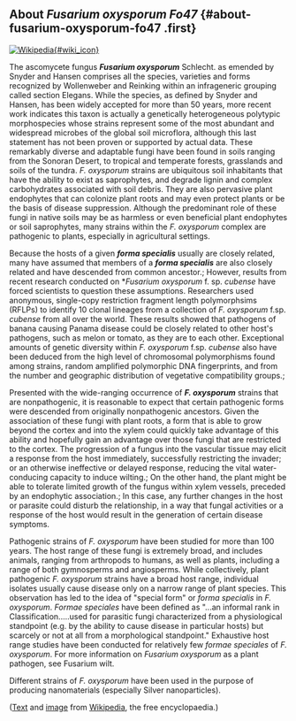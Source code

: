 About *Fusarium oxysporum Fo47* {#about-fusarium-oxysporum-fo47 .first}
-------------------------------

[![Wikipedia](/img/wikipedia_logo_v2_en.png){#wiki_icon}](http://en.wikipedia.org/wiki/Fusarium_oxysporum)

The ascomycete fungus ***Fusarium oxysporum*** Schlecht. as emended by
Snyder and Hansen comprises all the species, varieties and forms
recognized by Wollenweber and Reinking within an infrageneric grouping
called section Elegans. While the species, as defined by Snyder and
Hansen, has been widely accepted for more than 50 years, more recent
work indicates this taxon is actually a genetically heterogeneous
polytypic morphospecies whose strains represent some of the most
abundant and widespread microbes of the global soil microflora, although
this last statement has not been proven or supported by actual data.
These remarkably diverse and adaptable fungi have been found in soils
ranging from the Sonoran Desert, to tropical and temperate forests,
grasslands and soils of the tundra. *F. oxysporum* strains are
ubiquitous soil inhabitants that have the ability to exist as
saprophytes, and degrade lignin and complex carbohydrates associated
with soil debris. They are also pervasive plant endophytes that can
colonize plant roots and may even protect plants or be the basis of
disease suppression. Although the predominant role of these fungi in
native soils may be as harmless or even beneficial plant endophytes or
soil saprophytes, many strains within the *F. oxysporum* complex are
pathogenic to plants, especially in agricultural settings.

Because the hosts of a given ***forma specialis*** usually are closely
related, many have assumed that members of a ***forma specialis*** are
also closely related and have descended from common ancestor.; However,
results from recent research conducted on \**Fusarium oxysporum* f. sp.
*cubense* have forced scientists to question these assumptions.
Researchers used anonymous, single-copy restriction fragment length
polymorphsims (RFLPs) to identify 10 clonal lineages from a collection
of *F. oxysporum* f.sp. *cubense* from all over the world. These results
showed that pathogens of banana causing Panama disease could be closely
related to other host\'s pathogens, such as melon or tomato, as they are
to each other. Exceptional amounts of genetic diversity within *F.
oxysporum* f.sp. *cubense* also have been deduced from the high level of
chromosomal polymorphisms found among strains, random amplified
polymorphic DNA fingerprints, and from the number and geographic
distribution of vegetative compatibility groups.;

Presented with the wide-ranging occurrence of ***F. oxysporum*** strains
that are nonpathogenic, it is reasonable to expect that certain
pathogenic forms were descended from originally nonpathogenic ancestors.
Given the association of these fungi with plant roots, a form that is
able to grow beyond the cortex and into the xylem could quickly take
advantage of this ability and hopefully gain an advantage over those
fungi that are restricted to the cortex. The progression of a fungus
into the vascular tissue may elicit a response from the host
immediately, successfully restricting the invader; or an otherwise
ineffective or delayed response, reducing the vital water-conducing
capacity to induce wilting.; On the other hand, the plant might be able
to tolerate limited growth of the fungus within xylem vessels, preceded
by an endophytic association.; In this case, any further changes in the
host or parasite could disturb the relationship, in a way that fungal
activities or a response of the host would result in the generation of
certain disease symptoms.

Pathogenic strains of *F. oxysporum* have been studied for more than 100
years. The host range of these fungi is extremely broad, and includes
animals, ranging from arthropods to humans, as well as plants, including
a range of both gymnosperms and angiosperms. While collectively, plant
pathogenic *F. oxysporum* strains have a broad host range, individual
isolates usually cause disease only on a narrow range of plant species.
This observation has led to the idea of \"special form\" or *forma
specialis* in *F. oxysporum*. *Formae speciales* have been defined as
\"\...an informal rank in Classification\.....used for parasitic fungi
characterized from a physiological standpoint (e.g. by the ability to
cause disease in particular hosts) but scarcely or not at all from a
morphological standpoint.\" Exhaustive host range studies have been
conducted for relatively few *formae speciales* of *F. oxysporum*. For
more information on *Fusarium oxysporum* as a plant pathogen, see
Fusarium wilt.

Different strains of *F. oxysporum* have been used in the purpose of
producing nanomaterials (especially Silver nanoparticles).

([Text](http://en.wikipedia.org/wiki/Fusarium_oxysporum) and
[image](https://commons.wikimedia.org/wiki/File:K7725-1-sm.jpg) from
[Wikipedia](http://en.wikipedia.org/), the free encyclopaedia.)
